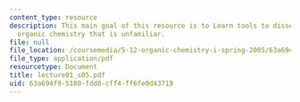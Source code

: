 ```yaml
---
content_type: resource
description: This main goal of this resource is to Learn tools to dissect and analyze
  organic chemistry that is unfamiliar.
file: null
file_location: /coursemedia/5-12-organic-chemistry-i-spring-2005/63a694f95180fdd0cff4ff6fe0d43719_lecture01_s05.pdf
file_type: application/pdf
resourcetype: Document
title: lecture01_s05.pdf
uid: 63a694f9-5180-fdd0-cff4-ff6fe0d43719
---
```

